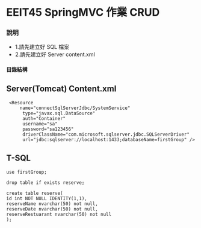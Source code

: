 # EEIT45 SpringMVC 作業 CRUD


### 說明

-  1.請先建立好 SQL 檔案 
-  2.請先建立好 Server content.xml

#### 目錄結構

## Server(Tomcat) Content.xml
```
 <Resource 
     name="connectSqlServerJdbc/SystemService"
	  type="javax.sql.DataSource" 
	  auth="Container" 
	  username="sa"
	  password="sa123456"
	  driverClassName="com.microsoft.sqlserver.jdbc.SQLServerDriver"
	  url="jdbc:sqlserver://localhost:1433;databaseName=firstGroup" />
```


## T-SQL 
```
use firstGroup; 

drop table if exists reserve;

create table reserve(
id int NOT NULL IDENTITY(1,1),  
reserveName nvarchar(50) not null,
reserveDate nvarchar(50) not null,
reserveRestuarant nvarchar(50) not null
);

```
